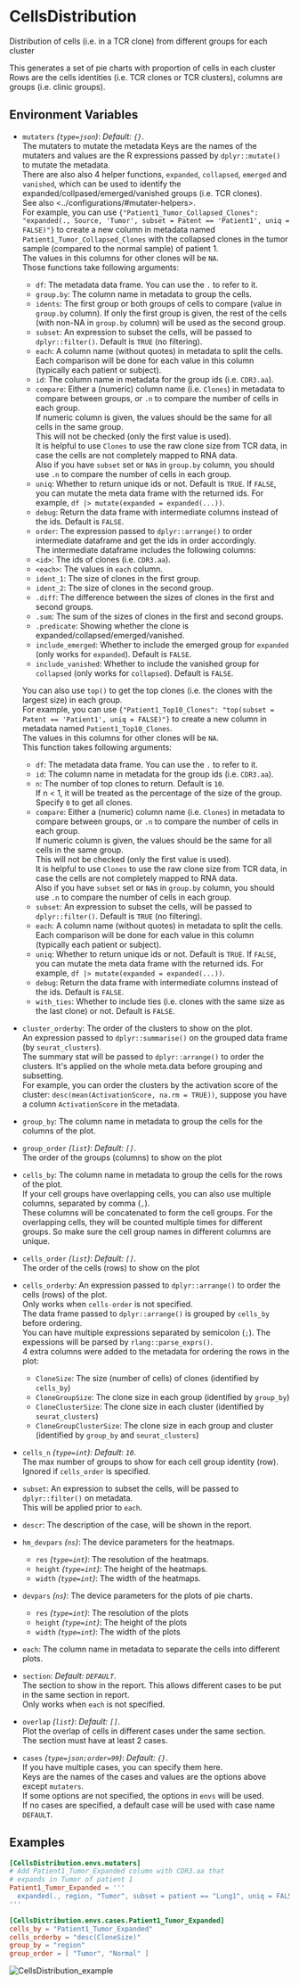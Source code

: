 # CellsDistribution

Distribution of cells (i.e. in a TCR clone) from different groups for each cluster

This generates a set of pie charts with proportion of cells in each cluster
Rows are the cells identities (i.e. TCR clones or TCR clusters), columns
are groups (i.e. clinic groups).<br />

## Environment Variables

- `mutaters` *(`type=json`)*: *Default: `{}`*. <br />
    The mutaters to mutate the metadata
    Keys are the names of the mutaters and values are the R expressions
    passed by `dplyr::mutate()` to mutate the metadata.<br />
    There are also also 4 helper functions, `expanded`, `collapsed`, `emerged` and `vanished`,
    which can be used to identify the expanded/collpased/emerged/vanished groups (i.e. TCR clones).<br />
    See also <../configurations/#mutater-helpers>.<br />
    For example, you can use
    `{"Patient1_Tumor_Collapsed_Clones": "expanded(., Source, 'Tumor', subset = Patent == 'Patient1', uniq = FALSE)"}`
    to create a new column in metadata named `Patient1_Tumor_Collapsed_Clones`
    with the collapsed clones in the tumor sample (compared to the normal sample) of patient 1.<br />
    The values in this columns for other clones will be `NA`.<br />
    Those functions take following arguments:<br />
    * `df`: The metadata data frame. You can use the `.` to refer to it.<br />
    * `group.by`: The column name in metadata to group the cells.<br />
    * `idents`: The first group or both groups of cells to compare (value in `group.by` column). If only the first group is given, the rest of the cells (with non-NA in `group.by` column) will be used as the second group.<br />
    * `subset`: An expression to subset the cells, will be passed to `dplyr::filter()`. Default is `TRUE` (no filtering).<br />
    * `each`: A column name (without quotes) in metadata to split the cells.<br />
    Each comparison will be done for each value in this column (typically each patient or subject).<br />
    * `id`: The column name in metadata for the group ids (i.e. `CDR3.aa`).<br />
    * `compare`: Either a (numeric) column name (i.e. `Clones`) in metadata to compare between groups, or `.n` to compare the number of cells in each group.<br />
    If numeric column is given, the values should be the same for all cells in the same group.<br />
    This will not be checked (only the first value is used).<br />
    It is helpful to use `Clones` to use the raw clone size from TCR data, in case the cells are not completely mapped to RNA data.<br />
    Also if you have `subset` set or `NA`s in `group.by` column, you should use `.n` to compare the number of cells in each group.<br />
    * `uniq`: Whether to return unique ids or not. Default is `TRUE`. If `FALSE`, you can mutate the meta data frame with the returned ids. For example, `df |> mutate(expanded = expanded(...))`.<br />
    * `debug`: Return the data frame with intermediate columns instead of the ids. Default is `FALSE`.<br />
    * `order`: The expression passed to `dplyr::arrange()` to order intermediate dataframe and get the ids in order accordingly.<br />
    The intermediate dataframe includes the following columns:<br />
    * `<id>`: The ids of clones (i.e. `CDR3.aa`).<br />
    * `<each>`: The values in `each` column.<br />
    * `ident_1`: The size of clones in the first group.<br />
    * `ident_2`: The size of clones in the second group.<br />
    * `.diff`: The difference between the sizes of clones in the first and second groups.<br />
    * `.sum`: The sum of the sizes of clones in the first and second groups.<br />
    * `.predicate`: Showing whether the clone is expanded/collapsed/emerged/vanished.<br />
    * `include_emerged`: Whether to include the emerged group for `expanded` (only works for `expanded`). Default is `FALSE`.<br />
    * `include_vanished`: Whether to include the vanished group for `collapsed` (only works for `collapsed`). Default is `FALSE`.<br />

    You can also use `top()` to get the top clones (i.e. the clones with the largest size) in each group.<br />
    For example, you can use
    `{"Patient1_Top10_Clones": "top(subset = Patent == 'Patient1', uniq = FALSE)"}`
    to create a new column in metadata named `Patient1_Top10_Clones`.<br />
    The values in this columns for other clones will be `NA`.<br />
    This function takes following arguments:<br />
    * `df`: The metadata data frame. You can use the `.` to refer to it.<br />
    * `id`: The column name in metadata for the group ids (i.e. `CDR3.aa`).<br />
    * `n`: The number of top clones to return. Default is `10`.<br />
    If n < 1, it will be treated as the percentage of the size of the group.<br />
    Specify `0` to get all clones.<br />
    * `compare`: Either a (numeric) column name (i.e. `Clones`) in metadata to compare between groups, or `.n` to compare the number of cells in each group.<br />
    If numeric column is given, the values should be the same for all cells in the same group.<br />
    This will not be checked (only the first value is used).<br />
    It is helpful to use `Clones` to use the raw clone size from TCR data, in case the cells are not completely mapped to RNA data.<br />
    Also if you have `subset` set or `NA`s in `group.by` column, you should use `.n` to compare the number of cells in each group.<br />
    * `subset`: An expression to subset the cells, will be passed to `dplyr::filter()`. Default is `TRUE` (no filtering).<br />
    * `each`: A column name (without quotes) in metadata to split the cells.<br />
    Each comparison will be done for each value in this column (typically each patient or subject).<br />
    * `uniq`: Whether to return unique ids or not. Default is `TRUE`. If `FALSE`, you can mutate the meta data frame with the returned ids. For example, `df |> mutate(expanded = expanded(...))`.<br />
    * `debug`: Return the data frame with intermediate columns instead of the ids. Default is `FALSE`.<br />
    * `with_ties`: Whether to include ties (i.e. clones with the same size as the last clone) or not. Default is `FALSE`.<br />
- `cluster_orderby`:
    The order of the clusters to show on the plot.<br />
    An expression passed to `dplyr::summarise()` on the grouped data frame (by `seurat_clusters`).<br />
    The summary stat will be passed to `dplyr::arrange()` to order the clusters. It's applied on the whole meta.data before grouping and subsetting.<br />
    For example, you can order the clusters by the activation score of
    the cluster: `desc(mean(ActivationScore, na.rm = TRUE))`, suppose you have a column
    `ActivationScore` in the metadata.<br />
- `group_by`:
    The column name in metadata to group the cells for the columns of the plot.<br />
- `group_order` *(`list`)*: *Default: `[]`*. <br />
    The order of the groups (columns) to show on the plot
- `cells_by`:
    The column name in metadata to group the cells for the rows of the plot.<br />
    If your cell groups have overlapping cells, you can also use multiple columns, separated by comma (`,`).<br />
    These columns will be concatenated to form the cell groups. For the overlapping cells, they will be
    counted multiple times for different groups. So make sure the cell group names in different columns
    are unique.<br />
- `cells_order` *(`list`)*: *Default: `[]`*. <br />
    The order of the cells (rows) to show on the plot
- `cells_orderby`:
    An expression passed to `dplyr::arrange()` to order the cells (rows) of the plot.<br />
    Only works when `cells-order` is not specified.<br />
    The data frame passed to `dplyr::arrange()` is grouped by `cells_by` before ordering.<br />
    You can have multiple expressions separated by semicolon (`;`). The expessions will be parsed by `rlang::parse_exprs()`.<br />
    4 extra columns were added to the metadata for ordering the rows in the plot:<br />
    * `CloneSize`: The size (number of cells) of clones (identified by `cells_by`)
    * `CloneGroupSize`: The clone size in each group (identified by `group_by`)
    * `CloneClusterSize`: The clone size in each cluster (identified by `seurat_clusters`)
    * `CloneGroupClusterSize`: The clone size in each group and cluster (identified by `group_by` and `seurat_clusters`)
- `cells_n` *(`type=int`)*: *Default: `10`*. <br />
    The max number of groups to show for each cell group identity (row).<br />
    Ignored if `cells_order` is specified.<br />
- `subset`:
    An expression to subset the cells, will be passed to `dplyr::filter()` on metadata.<br />
    This will be applied prior to `each`.<br />
- `descr`:
    The description of the case, will be shown in the report.<br />
- `hm_devpars` *(`ns`)*:
    The device parameters for the heatmaps.<br />
    - `res` *(`type=int`)*:
        The resolution of the heatmaps.<br />
    - `height` *(`type=int`)*:
        The height of the heatmaps.<br />
    - `width` *(`type=int`)*:
        The width of the heatmaps.<br />
- `devpars` *(`ns`)*:
    The device parameters for the plots of pie charts.<br />
    - `res` *(`type=int`)*:
        The resolution of the plots
    - `height` *(`type=int`)*:
        The height of the plots
    - `width` *(`type=int`)*:
        The width of the plots
- `each`:
    The column name in metadata to separate the cells into different plots.<br />
- `section`: *Default: `DEFAULT`*. <br />
    The section to show in the report. This allows different cases to be put in the same section in report.<br />
    Only works when `each` is not specified.<br />
- `overlap` *(`list`)*: *Default: `[]`*. <br />
    Plot the overlap of cells in different cases under the same section.<br />
    The section must have at least 2 cases.<br />
- `cases` *(`type=json;order=99`)*: *Default: `{}`*. <br />
    If you have multiple cases, you can specify them here.<br />
    Keys are the names of the cases and values are the options above except `mutaters`.<br />
    If some options are not specified, the options in `envs` will be used.<br />
    If no cases are specified, a default case will be used with case name `DEFAULT`.<br />

## Examples

```toml
[CellsDistribution.envs.mutaters]
# Add Patient1_Tumor_Expanded column with CDR3.aa that
# expands in Tumor of patient 1
Patient1_Tumor_Expanded = '''
  expanded(., region, "Tumor", subset = patient == "Lung1", uniq = FALSE)
'''

[CellsDistribution.envs.cases.Patient1_Tumor_Expanded]
cells_by = "Patient1_Tumor_Expanded"
cells_orderby = "desc(CloneSize)"
group_by = "region"
group_order = [ "Tumor", "Normal" ]
```

![CellsDistribution_example](../processes/images/CellsDistribution_example.png)

